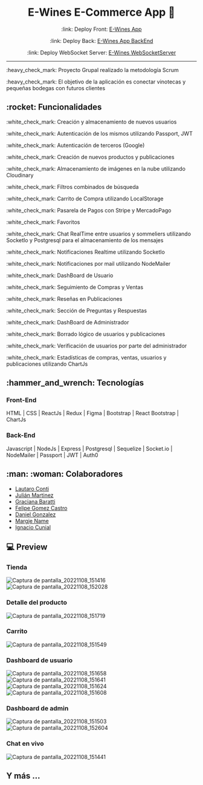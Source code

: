 <div align="center">
  <h1>E-Wines E-Commerce App 🍷</h1>
  <p>:link: Deploy Front: <a href="https://e-wine-ashen.vercel.app/" target="_blank">E-Wines App</a></p>
  <p>:link: Deploy Back: <a href="https://e-winespf.herokuapp.com/" target="_blank">E-Wines App BackEnd</a></p>
  <p>:link: Deploy WebSocket Server: <a href="https://websocketpf.herokuapp.com/" target="_blank">E-Wines WebSocketServer</a></p>
  <hr>
</div>

<div>
  <p>:heavy_check_mark: Proyecto Grupal realizado la metodología Scrum</p>
  <p>:heavy_check_mark: El objetivo de la aplicación es conectar vinotecas y pequeñas bodegas con futuros clientes</p>
</div>

<div>
<h2>:rocket: Funcionalidades</h2>
<p>:white_check_mark: Creación y almacenamiento de nuevos usuarios</p>
<p>:white_check_mark: Autenticación de los mismos utilizando Passport, JWT</p>
<p>:white_check_mark: Autenticación de terceros (Google)</p>
<p>:white_check_mark: Creación de nuevos productos y publicaciones</p>
<p>:white_check_mark: Almacenamiento de imágenes en la nube utilizando Cloudinary</p>
<p>:white_check_mark: Filtros combinados de búsqueda</p>
<p>:white_check_mark: Carrito de Compra utilizando LocalStorage</p>
<p>:white_check_mark: Pasarela de Pagos con Stripe y MercadoPago</p>
<p>:white_check_mark: Favoritos</p>
<p>:white_check_mark: Chat RealTime entre usuarios y sommeliers utilizando SocketIo y Postgresql para el almacenamiento de los mensajes</p>
<p>:white_check_mark: Notificaciones Realtime utilizando SocketIo</p>
<p>:white_check_mark: Notificaciones por mail utilizando NodeMailer</p>
<p>:white_check_mark: DashBoard de Usuario</p>
<p>:white_check_mark: Seguimiento de Compras y Ventas</p>
<p>:white_check_mark: Reseñas en Publicaciones</p>
<p>:white_check_mark: Sección de Preguntas y Respuestas</p>
<p>:white_check_mark: DashBoard de Administrador</p>
<p>:white_check_mark: Borrado lógico de usuarios y publicaciones</p>
<p>:white_check_mark: Verificación de usuarios por parte del administrador</p>
<p>:white_check_mark: Estadísticas de compras, ventas, usuarios y publicaciones utilizando ChartJs</p>
</div>

<div>
<h2>:hammer_and_wrench: Tecnologías</h2>
<h3>Front-End</h3>
<p>HTML | CSS | ReactJs | Redux | Figma | Bootstrap | React Bootstrap | ChartJs</p>
<h3>Back-End</h3>
<p>Javascript | NodeJs | Express | Postgresql | Sequelize | Socket.io | NodeMailer | Passport | JWT | Auth0</p>
</div>

<div>
<h2>:man: :woman: Colaboradores</h2>
<ul>
<li><a href="https://github.com/FenixLHC">Lautaro Conti</a>
<li><a href="https://github.com/Julian1993ARG">Julián Martinez</a>
<li><a href="https://github.com/ColoradaGreis">Graciana Baratti</a>
<li><a href="https://github.com/felipegc14">Felipe Gomez Castro</a>
<li><a href="https://github.com/dangon200">Daniel Gonzalez</a>
<li><a href="https://github.com/margjename">Margje Name</a>
<li><a href="https://github.com/icunial">Ignacio Cunial</a>
</ul>
</div>

## 💻 Preview

### Tienda 

![Captura de pantalla_20221108_151416](https://user-images.githubusercontent.com/84194375/200647471-8ab1215d-48ae-4795-8272-96bc327626e7.png)
![Captura de pantalla_20221108_152028](https://user-images.githubusercontent.com/84194375/200648369-b8d36968-0fa7-467e-bc04-e0a3b3ce8ff8.png)

### Detalle del producto

![Captura de pantalla_20221108_151719](https://user-images.githubusercontent.com/84194375/200648514-3f14357a-c467-4185-b4ef-64fe02e18ce0.png)

### Carrito

![Captura de pantalla_20221108_151549](https://user-images.githubusercontent.com/84194375/200648624-4c854660-86a3-4ed7-91f6-00be1f8e02ac.png)

### Dashboard de usuario

![Captura de pantalla_20221108_151658](https://user-images.githubusercontent.com/84194375/200648873-52208f73-cf3d-45cb-9475-ad6749a20b71.png)
![Captura de pantalla_20221108_151641](https://user-images.githubusercontent.com/84194375/200648906-ff409fca-1309-4926-8ec2-ed578a8ec23d.png)
![Captura de pantalla_20221108_151624](https://user-images.githubusercontent.com/84194375/200648933-4bc5379a-3eb6-4078-83b2-51fda2438d1f.png)
![Captura de pantalla_20221108_151608](https://user-images.githubusercontent.com/84194375/200648945-bca2a2da-870b-4dc1-9d46-d31ff30054c2.png)

### Dashboard de admin

![Captura de pantalla_20221108_151503](https://user-images.githubusercontent.com/84194375/200648990-c5f59172-1907-4da7-9dcd-c162da9ff064.png)
![Captura de pantalla_20221108_152604](https://user-images.githubusercontent.com/84194375/200649014-ef5f21c8-8393-402c-bec8-1703f4f3277a.png)

### Chat en vivo

![Captura de pantalla_20221108_151441](https://user-images.githubusercontent.com/84194375/200649090-c754cafd-0672-4b19-bce7-533229ecb669.png)

## Y más ...

